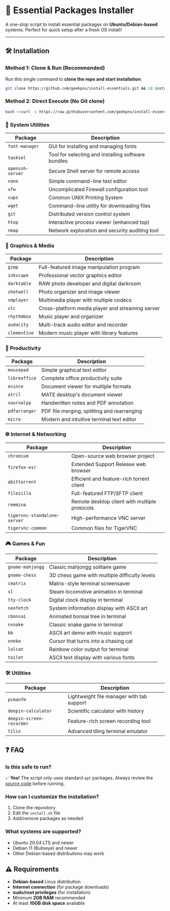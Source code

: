 # 🚀 Essential Packages Installer

A one-stop script to install essential packages on **Ubuntu/Debian-based** systems. Perfect for quick setup after a fresh OS install!

---

## 🛠️ **Installation**

### **Method 1: Clone & Run (Recommended)**
Run this single command to **clone the repo and start installation**:
```bash
git clone https://github.com/geekpnx/install-essentials.git && cd install-essentials && chmod +x install.sh && ./install.sh
```
### **Method 2: Direct Execute (No Git clone)**
```bash
bash <(curl -s https://raw.githubusercontent.com/geekpnx/install-essentials/main/install.sh)
```

### 🔧 **System Utilities**
| Package | Description |
|---------|-------------|
| `font-manager` | GUI for installing and managing fonts |
| `tasksel` | Tool for selecting and installing software bundles |
| `openssh-server` | Secure Shell server for remote access |
| `nano` | Simple command-line text editor |
| `ufw` | Uncomplicated Firewall configuration tool |
| `cups` | Common UNIX Printing System |
| `wget` | Command-line utility for downloading files |
| `git` | Distributed version control system |
| `htop` | Interactive process viewer (enhanced top) |
| `nmap` | Network exploration and security auditing tool |

### 🎨 **Graphics & Media**
| Package | Description |
|---------|-------------|
| `gimp` | Full-featured image manipulation program |
| `inkscape` | Professional vector graphics editor |
| `darktable` | RAW photo developer and digital darkroom |
| `shotwell` | Photo organizer and image viewer |
| `smplayer` | Multimedia player with multiple codecs |
| `vlc` | Cross-platform media player and streaming server |
| `rhythmbox` | Music player and organizer |
| `audacity` | Multi-track audio editor and recorder |
| `clementine` | Modern music player with library features |

### 💼 **Productivity**
| Package | Description |
|---------|-------------|
| `mousepad` | Simple graphical text editor |
| `libreoffice` | Complete office productivity suite |
| `evince` | Document viewer for multiple formats |
| `atril` | MATE desktop's document viewer |
| `xournalpp` | Handwritten notes and PDF annotation |
| `pdfarranger` | PDF file merging, splitting and rearranging |
| `micro` | Modern and intuitive terminal text editor |

### 🌐 **Internet & Networking**
| Package | Description |
|---------|-------------|
| `chromium` | Open-source web browser project |
| `firefox-esr` | Extended Support Release web browser |
| `qbittorrent` | Efficient and feature-rich torrent client |
| `filezilla` | Full-featured FTP/SFTP client |
| `remmina` | Remote desktop client with multiple protocols |
| `tigervnc-standalone-server` | High-performance VNC server |
| `tigervnc-common` | Common files for TigerVNC |

### 🎮 **Games & Fun**
| Package | Description |
|---------|-------------|
| `gnome-mahjongg` | Classic mahjongg solitaire game |
| `gnome-chess` | 3D chess game with multiple difficulty levels |
| `cmatrix` | Matrix-style terminal screensaver |
| `sl` | Steam locomotive animation in terminal |
| `tty-clock` | Digital clock display in terminal |
| `neofetch` | System information display with ASCII art |
| `cbonsai` | Animated bonsai tree in terminal |
| `nsnake` | Classic snake game in terminal |
| `bb` | ASCII art demo with music support |
| `oneko` | Cursor that turns into a chasing cat |
| `lolcat` | Rainbow color output for terminal |
| `toilet` | ASCII text display with various fonts |

### 🛠️ **Utilities**
| Package | Description |
|---------|-------------|
| `pcmanfm` | Lightweight file manager with tab support |
| `deepin-calculator` | Scientific calculator with history |
| `deepin-screen-recorder` | Feature-rich screen recording tool |
| `tilix` | Advanced tiling terminal emulator |

## ❓ **FAQ**

### **Is this safe to run?**
✅ **Yes!** The script only uses standard `apt` packages. Always review the [source code](install.sh) before running.

### **How can I customize the installation?**
1. Clone the repository
2. Edit the `install.sh` file
3. Add/remove packages as needed

### **What systems are supported?**
- Ubuntu 20.04 LTS and newer
- Debian 11 (Bullseye) and newer
- Other Debian-based distributions may work

## ⚠️ **Requirements**

- **Debian-based** Linux distribution
- **Internet connection** (for package downloads)
- **sudo/root privileges** (for installation)
- Minimum **2GB RAM** recommended
- At least **10GB disk space** available